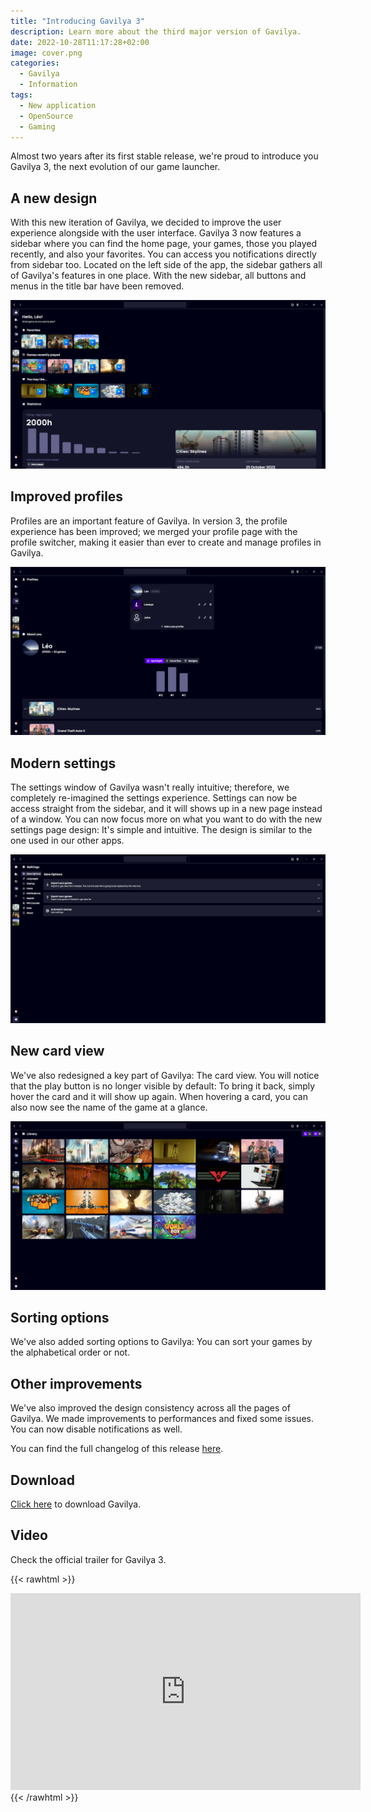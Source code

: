 ```yaml
---
title: "Introducing Gavilya 3"
description: Learn more about the third major version of Gavilya.
date: 2022-10-28T11:17:28+02:00
image: cover.png
categories:
  - Gavilya
  - Information
tags:
  - New application
  - OpenSource
  - Gaming
---
```


Almost two years after its first stable release, we're proud to introduce you Gavilya 3, the next evolution of our game launcher.

## A new design

With this new iteration of Gavilya, we decided to improve the user experience alongside with the user interface. Gavilya 3 now features a sidebar where you can find the home page, your games, those you played recently, and also your favorites. You can access you notifications directly from sidebar too. Located on the left side of the app, the sidebar gathers all of Gavilya's features in one place. With the new sidebar, all buttons and menus in the title bar have been removed.

![The new sidebar](2.png)

## Improved profiles

Profiles are an important feature of Gavilya. In version 3, the profile experience has been improved; we merged your profile page with the profile switcher, making it easier than ever to create and manage profiles in Gavilya.

![The profile page](3.png)

## Modern settings

The settings window of Gavilya wasn't really intuitive; therefore, we completely re-imagined the settings experience. Settings can now be access straight from the sidebar, and it will shows up in a new page instead of a window. You can now focus more on what you want to do with the new settings page design: It's simple and intuitive. The design is similar to the one used in our other apps.

![The new settings page of Gavilya](4.png)

## New card view

We've also redesigned a key part of Gavilya: The card view. You will notice that the play button is no longer visible by default: To bring it back, simply hover the card and it will show up again. When hovering a card, you can also now see the name of the game at a glance.

![The redesigned card view](5.png)

## Sorting options

We've also added sorting options to Gavilya: You can sort your games by the alphabetical order or not.

## Other improvements

We've also improved the design consistency across all the pages of Gavilya. We made improvements to performances and fixed some issues. You can now disable notifications as well.

You can find the full changelog of this release [here](https://github.com/Leo-Corporation/Gavilya/releases/tag/3.0.0.2210).

## Download

[Click here](https://bit.ly/Gavilya) to download Gavilya.

## Video

Check the official trailer for Gavilya 3.

{{< rawhtml >}}

  <center>
    <iframe width="560" height="315" src="https://www.youtube.com/embed/5oTTGhVSqlw" title="YouTube video player" frameborder="0" allow="accelerometer; autoplay; clipboard-write; encrypted-media; gyroscope; picture-in-picture; web-share" allowfullscreen></iframe>
  </center>
{{< /rawhtml >}}
